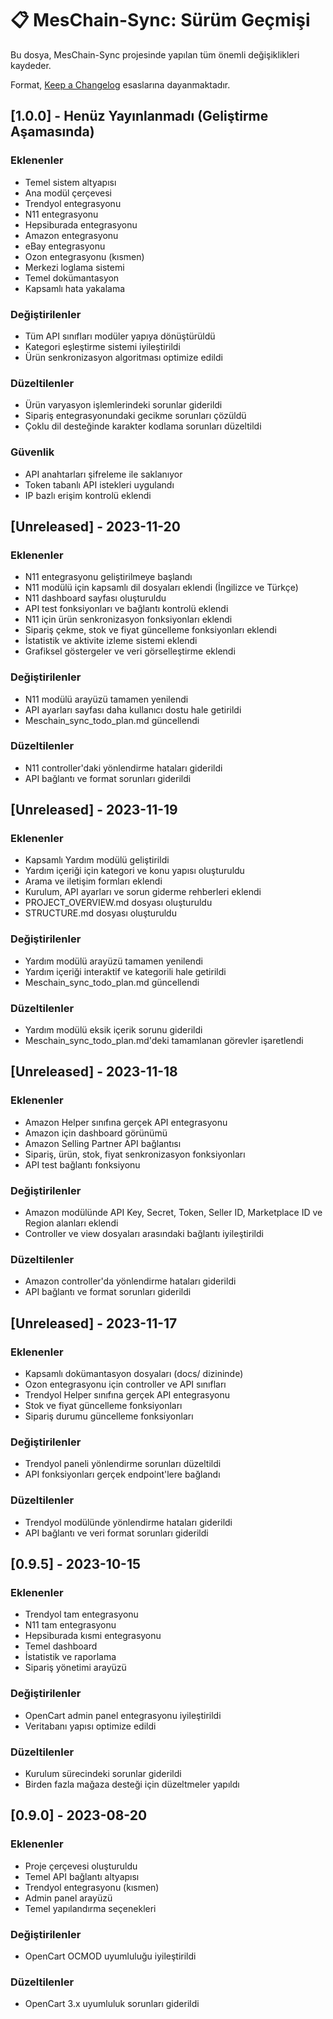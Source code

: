 # 📋 MesChain-Sync: Sürüm Geçmişi

Bu dosya, MesChain-Sync projesinde yapılan tüm önemli değişiklikleri kaydeder.

Format, [Keep a Changelog](https://keepachangelog.com/tr/1.0.0/) esaslarına dayanmaktadır.

## [1.0.0] - Henüz Yayınlanmadı (Geliştirme Aşamasında)

### Eklenenler

- Temel sistem altyapısı
- Ana modül çerçevesi
- Trendyol entegrasyonu
- N11 entegrasyonu
- Hepsiburada entegrasyonu
- Amazon entegrasyonu
- eBay entegrasyonu
- Ozon entegrasyonu (kısmen)
- Merkezi loglama sistemi
- Temel dokümantasyon
- Kapsamlı hata yakalama

### Değiştirilenler

- Tüm API sınıfları modüler yapıya dönüştürüldü
- Kategori eşleştirme sistemi iyileştirildi
- Ürün senkronizasyon algoritması optimize edildi

### Düzeltilenler

- Ürün varyasyon işlemlerindeki sorunlar giderildi
- Sipariş entegrasyonundaki gecikme sorunları çözüldü
- Çoklu dil desteğinde karakter kodlama sorunları düzeltildi

### Güvenlik

- API anahtarları şifreleme ile saklanıyor
- Token tabanlı API istekleri uygulandı
- IP bazlı erişim kontrolü eklendi

## [Unreleased] - 2023-11-20

### Eklenenler

- N11 entegrasyonu geliştirilmeye başlandı
- N11 modülü için kapsamlı dil dosyaları eklendi (İngilizce ve Türkçe)
- N11 dashboard sayfası oluşturuldu
- API test fonksiyonları ve bağlantı kontrolü eklendi
- N11 için ürün senkronizasyon fonksiyonları eklendi
- Sipariş çekme, stok ve fiyat güncelleme fonksiyonları eklendi
- İstatistik ve aktivite izleme sistemi eklendi
- Grafiksel göstergeler ve veri görselleştirme eklendi

### Değiştirilenler

- N11 modülü arayüzü tamamen yenilendi
- API ayarları sayfası daha kullanıcı dostu hale getirildi
- Meschain_sync_todo_plan.md güncellendi

### Düzeltilenler

- N11 controller'daki yönlendirme hataları giderildi
- API bağlantı ve format sorunları giderildi

## [Unreleased] - 2023-11-19

### Eklenenler

- Kapsamlı Yardım modülü geliştirildi
- Yardım içeriği için kategori ve konu yapısı oluşturuldu
- Arama ve iletişim formları eklendi
- Kurulum, API ayarları ve sorun giderme rehberleri eklendi
- PROJECT_OVERVIEW.md dosyası oluşturuldu
- STRUCTURE.md dosyası oluşturuldu

### Değiştirilenler

- Yardım modülü arayüzü tamamen yenilendi
- Yardım içeriği interaktif ve kategorili hale getirildi
- Meschain_sync_todo_plan.md güncellendi

### Düzeltilenler

- Yardım modülü eksik içerik sorunu giderildi
- Meschain_sync_todo_plan.md'deki tamamlanan görevler işaretlendi

## [Unreleased] - 2023-11-18

### Eklenenler

- Amazon Helper sınıfına gerçek API entegrasyonu
- Amazon için dashboard görünümü
- Amazon Selling Partner API bağlantısı
- Sipariş, ürün, stok, fiyat senkronizasyon fonksiyonları
- API test bağlantı fonksiyonu

### Değiştirilenler

- Amazon modülünde API Key, Secret, Token, Seller ID, Marketplace ID ve Region alanları eklendi
- Controller ve view dosyaları arasındaki bağlantı iyileştirildi

### Düzeltilenler

- Amazon controller'da yönlendirme hataları giderildi
- API bağlantı ve format sorunları giderildi

## [Unreleased] - 2023-11-17

### Eklenenler

- Kapsamlı dokümantasyon dosyaları (docs/ dizininde)
- Ozon entegrasyonu için controller ve API sınıfları
- Trendyol Helper sınıfına gerçek API entegrasyonu
- Stok ve fiyat güncelleme fonksiyonları
- Sipariş durumu güncelleme fonksiyonları

### Değiştirilenler

- Trendyol paneli yönlendirme sorunları düzeltildi
- API fonksiyonları gerçek endpoint'lere bağlandı

### Düzeltilenler

- Trendyol modülünde yönlendirme hataları giderildi
- API bağlantı ve veri format sorunları giderildi

## [0.9.5] - 2023-10-15

### Eklenenler

- Trendyol tam entegrasyonu
- N11 tam entegrasyonu
- Hepsiburada kısmi entegrasyonu
- Temel dashboard
- İstatistik ve raporlama
- Sipariş yönetimi arayüzü

### Değiştirilenler

- OpenCart admin panel entegrasyonu iyileştirildi
- Veritabanı yapısı optimize edildi

### Düzeltilenler

- Kurulum sürecindeki sorunlar giderildi
- Birden fazla mağaza desteği için düzeltmeler yapıldı

## [0.9.0] - 2023-08-20

### Eklenenler

- Proje çerçevesi oluşturuldu
- Temel API bağlantı altyapısı
- Trendyol entegrasyonu (kısmen)
- Admin panel arayüzü
- Temel yapılandırma seçenekleri

### Değiştirilenler

- OpenCart OCMOD uyumluluğu iyileştirildi

### Düzeltilenler

- OpenCart 3.x uyumluluk sorunları giderildi 